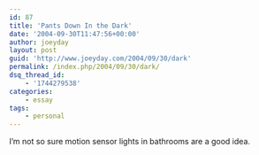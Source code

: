 ```yaml
---
id: 87
title: 'Pants Down In the Dark'
date: '2004-09-30T11:47:56+00:00'
author: joeyday
layout: post
guid: 'http://www.joeyday.com/2004/09/30/dark'
permalink: /index.php/2004/09/30/dark/
dsq_thread_id:
    - '1744279538'
categories:
    - essay
tags:
    - personal
---
```


I’m not so sure motion sensor lights in bathrooms are a good idea.
